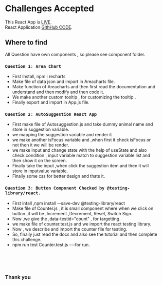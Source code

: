 # Challenges Accepted

This React App is [LIVE](https://career-zone.netlify.app/).\
React Application [GithHub CODE](https://github.com/thinkwithcode/career-zone).

## Where to find

All Question have own components , so please see component folder.

### `Question 1: Area Chart`

- First Install, npm i recharts
- Make file of data json and import in Areacharts file.
- Make function of Areacharts and then first read the documentation and understand and then modify and then code it.
- We make another custom tooltip , for customizing the tooltip .
- Finally export and import in App.js file.




### `Question 2: AutoSuggestion React App`

- First make file of Autosuggestion.js and take dummy animal name and store in suggestion variable.
- we mapping the suggestion variable and render it 
- we make another isFocus variable and ,when first it check isFocus or not then it we will be render.
- we make input and change state with the help of useState and also check condition , input variable match to suggestion variable list and then show it on the screen.
- Finally take the input ,when click the suggestion item and then it will store in inputvalue variable.
- Finally some css for better design and thats it.

### `Question 3: Button Component Checked by @testing-library/react.`

- First intall  ,npm install --save-dev @testing-library/react
- Make file of Counter.js , it is small component where when we click on button ,it will be ,Increment ,Decrement, Reset, Switch Sign.
- Now ,we give the ,data-testid="count" , for targetting.
- we make file of counter.test.js and we import the react testing library.
- Now , we describe and import the counter file for testing.
- So, finally just read the docs and also see the tutorial and then complete this challenge.
- npm run test Counter.test.js ---for run.

<br>
<br>
<br>

### Thank you
